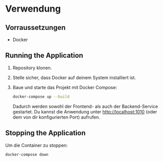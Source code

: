 # Verwendung

## Vorraussetzungen
- Docker

## Running the Application

1. Repository klonen.
2. Stelle sicher, dass Docker auf deinem System installiert ist.
3. Baue und starte das Projekt mit Docker Compose:

   ```bash
   docker-compose up --build
   ```

   Dadurch werden sowohl der Frontend- als auch der Backend-Service gestartet. Du kannst die Anwendung unter [http://localhost:1010](http://localhost:1010) (oder dem von dir konfigurierten Port) aufrufen.

## Stopping the Application

Um die Container zu stoppen:

```bash
docker-compose down
```